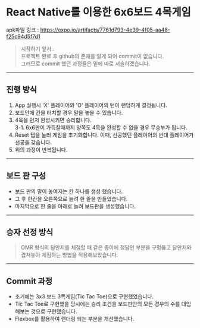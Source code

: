 React Native를 이용한 6x6보드 4목게임
=============

apk파일 링크 : https://expo.io/artifacts/7761d793-4e39-4f05-aa48-f25c94d5f7d1

> 시작하기 앞서..  
> 프로젝트 완료 후 github의 존재를 알게 되어 commit이 없습니다.  
> 그러므로 commit 했던 과정들은 밑에 따로 서술하겠습니다.

- - -

## 진행 방식

1. App 실행시 'X' 플레이어와 'O' 플레이어의 턴이 랜덤하게 결정됩니다.
2. 보드안에 칸을 터치할 경우 말을 놓을 수 있습니다.
3. 4목을 먼저 완성시키면 승리합니다.  
3-1. 6x6판이 가득찰때까지 양쪽도 4목을 완성할 수 없을 경우 무승부가 됩니다.
4. Reset 탭을 눌러 게임을 초기화합니다. 이때, 선공했던 플레이어의 반대 플레이어가 선공을 갖습니다.
5. 위의 과정이 반복됩니다.

- - -

## 보드 판 구성

* 보드 판의 말이 놓여지는 칸 하나를 생성 했습니다.
* 그 후 한칸을 오른쪽으로 늘려 한 줄을 만들었습니다.
* 마지막으로 한 줄을 아래로 늘려 보드판을 생성했습니다.

- - -

## 승자 선정 방식

>OMR 형식의 답안지를 체점할 때 같은 종이에 정답인 부분을 구멍뚫고 답안지와 겹쳐놓아 체점하는 방법을 적용해보았습니다.

- - -

## Commit 과정

* 초기에는 3x3 보드 3목게임(Tic Tac Toe)으로 구현했었습니다.
* Tic Tac Toe로 구현했을 당시에는 승리 조건을 보드판안의 모든 경우의 수를 대입해보는 것으로 구현했습니다.
* Flexbox를 활용하여 랜더링 되는 부분을 개선했습니다.
